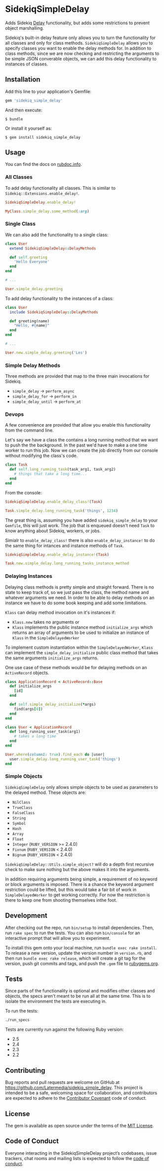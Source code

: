 # SidekiqSimpleDelay

Adds Sidekiq [Delay](https://github.com/mperham/sidekiq/wiki/Delayed-extensions) functionality, but adds some restrictions to prevent object marshalling.

Sidekiq's built-in delay feature only allows you to turn the functionality for all classes and only for class methods. `SidekiqSimpleDelay` allows you to specify classes you want to enable the delay methods for. In addition to class methods, since we are now checking and restricting the arguments to be simple JSON converable objects, we can add this delay functionality to instances of classes.

## Installation

Add this line to your application's Gemfile:

```ruby
gem 'sidekiq_simple_delay'
```

And then execute:

    $ bundle

Or install it yourself as:

    $ gem install sidekiq_simple_delay

## Usage

You can find the docs on [rubdoc.info](https://www.rubydoc.info/github/Latermedia/sidekiq_simple_delay/master).

### All Classes

To add delay functionality all classes. This is similar to `Sidekiq::Extensions.enable_delay!`.

```ruby
SidekiqSimpleDelay.enable_delay!

MyClass.simple_delay.some_method(:arg)
```

### Single Class

We can also add the functionality to a single class:
```ruby
class User
  extend SidekiqSimpleDelay::DelayMethods

  def self.greeting
  	'Hello Everyone'
  end
end

# ...

User.simple_delay.greeting
```

To add delay functionality to the instances of a class:
```ruby
class User
  include SidekiqSimpleDelay::DelayMethods

  def greeting(name)
  	"Hello, #{name}"
  end
end

# ...

User.new.simple_delay.greeting('Les')
```

### Simple Delay Methods

Three methods are provided that map to the three main invocations for Sidekiq.
* `simple_delay` -> `perform_async`
* `simple_delay_for` -> `perform_in`
* `simple_delay_until` -> `perform_at`

### Devops

A few convenience are provided that allow you enable this functionality from the command line.

Let's say we have a class the contains a long running method that we want to push the the background. In the past we'd have to make a one time worker to run this job. Now we can create the job directly from our console without modifying the class's code.

```ruby
class Task
  def self.long_running_task(task_arg1, task_arg2)
  	# things that take a long time...
  end
end
```

From the console:
```ruby
SidekiqSimpleDelay.enable_delay_class!(Task)

Task.simple_delay.long_running_task('things', 1234)
```

The great thing is, assuming you have added `sidekiq_simple_delay` to your `Gemfile`, this will just work. The job that is enqueued doesn't need `Task` to know anything about Sidekiq, workers, or jobs.

Simialr to `enable_delay_class!` there is also `enable_delay_instance!` to do the same thing for intances and instance methods of `Task`.

```ruby
SidekiqSimpleDelay.enable_delay_instance!(Task)

Task.new.simple_delay.long_running_tasks_instance_method
```

### Delaying Instances

Delaying class methods is pretty simple and straight forward. There is no state to keep track of, so we just pass the class, the method name and whatever arguments we need. In order to be able to delay methods on an instance we have to do some book keeping and add some limitations.

`Klass` can delay method invocation on it's instances if:
* `Klass.new` takes no arguments
or
* `Klass` implements the public instance method `initialize_args` which returns an array of arguments to be used to initialize an instance of `Klass` in the `SimpleDelayedWorker`

To implement custom instantiation within the `SimpleDelayedWorker`, `Klass` can implement the `simple_delay_initialize` public class method that takes the same arguments `initialize_args` returns.

One use case of these methods would be for delaying methods on an `ActiveRecord` objects.

```ruby
class ApplicationRecord < ActiveRecord::Base
  def initialize_args
  	[id]
  end

  def self.simple_delay_initialize(*args)
  	find(args[0])
  end
end

class User < ApplicationRecord
  def long_running_user_task(arg1)
  	# takes a long time
  end
end
```

```ruby
User.where(column1: true).find_each do |user|
  user.simple_delay.long_running_user_task('things')
end
```

### Simple Objects

`SidekiqSimpleDelay` only allows simple objects to be used as parameters to the delayed method. These objects are:

* `NilClass`
* `TrueClass`
* `FalseClass`
* `String`
* `Symbol`
* `Hash`
* `Array`
* `Float`
* `Integer` (`RUBY_VERSION` >= 2.4.0)
* `Fixnum` (`RUBY_VERSION` < 2.4.0)
* `Bignum` (`RUBY_VERSION` < 2.4.0)

`SidekiqSimpleDelay::Utils.simple_object?` will do a depth first recursive check to make sure nothing but the above makes it into the arguments.

In addition requiring arguments being simple, a requirement of no keyword or block arguments is imposed. There is a chance the keyword argument restriction could be lifted, but this would take a fair bit of work in `SimpleDelayedWorker` to get working correctly. For now the restriction is there to keep one from shooting themselves inthe foot.

## Development

After checking out the repo, run `bin/setup` to install dependencies. Then, run `rake spec` to run the tests. You can also run `bin/console` for an interactive prompt that will allow you to experiment.

To install this gem onto your local machine, run `bundle exec rake install`. To release a new version, update the version number in `version.rb`, and then run `bundle exec rake release`, which will create a git tag for the version, push git commits and tags, and push the `.gem` file to [rubygems.org](https://rubygems.org).

## Tests

Since parts of the functionality is optional and modifies other classes and objects, the specs aren't meant to be run all at the same time. This is to isolate the environment the tests are executing in.

To run the tests:

```bash
./run_specs
```

Tests are currently run against the following Ruby version:
- 2.5
- 2.4
- 2.3
- 2.2

## Contributing

Bug reports and pull requests are welcome on GitHub at https://github.com/Latermedia/sidekiq_simple_delay. This project is intended to be a safe, welcoming space for collaboration, and contributors are expected to adhere to the [Contributor Covenant](http://contributor-covenant.org) code of conduct.

## License

The gem is available as open source under the terms of the [MIT License](https://opensource.org/licenses/MIT).

## Code of Conduct

Everyone interacting in the SidekiqSimpleDelay project’s codebases, issue trackers, chat rooms and mailing lists is expected to follow the [code of conduct](https://github.com/Latermedia/sidekiq_simple_delay/blob/master/CODE_OF_CONDUCT.md).
